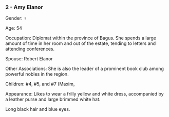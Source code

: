 ### 2 - Amy Elanor 

Gender: ♀ 

Age: 54 

Occupation: Diplomat within the province of Bagus. She spends a large amount of time in her room and out of the estate, tending to letters and attending conferences. 

Spouse: Robert Elanor 

Other Associations: She is also the leader of a prominent book club among powerful nobles in the region. 

Children: #4, #5, and #7 (Maxim, 

Appearance: Likes to wear a frilly yellow and white dress, accompanied by a leather purse and large brimmed white hat.

Long black hair and blue eyes. 

  
